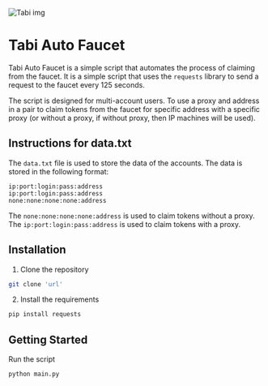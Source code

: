 ![Tabi img](https://miro.medium.com/v2/resize:fit:950/1*SK72e-jRgJTQju2xUKShXg.png)

#   Tabi Auto Faucet

Tabi Auto Faucet is a simple script that automates the process of claiming from the faucet. It is a simple script that uses the `requests` library to send a request to the faucet every 125 seconds. 

The script is designed for multi-account users. To use a proxy and address in a pair to claim tokens from the faucet for specific address with a specific proxy (or without a proxy, if without proxy, then IP machines will be used).

## Instructions for data.txt

The `data.txt` file is used to store the data of the accounts. The data is stored in the following format:

```
ip:port:login:pass:address
ip:port:login:pass:address
none:none:none:none:address 
```

The `none:none:none:none:address` is used to claim tokens without a proxy.
The `ip:port:login:pass:address` is used to claim tokens with a proxy.

## Installation

1. Clone the repository

```bash
git clone 'url'
```

2. Install the requirements

```bash
pip install requests
```

## Getting Started

Run the script

```bash
python main.py
```